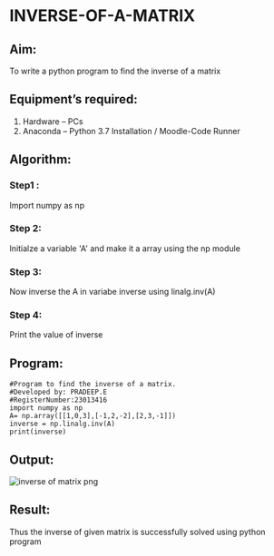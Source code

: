 # INVERSE-OF-A-MATRIX
## Aim:
To write a python program to find the inverse of a matrix
## Equipment’s required:
1. 	Hardware – PCs
2. 	Anaconda – Python 3.7 Installation / Moodle-Code Runner
## Algorithm:
### Step1 : 
Import numpy as np
### Step 2:
Initialze a variable 'A' and make it a array using the np module
### Step 3: 
Now inverse the A in variabe inverse using linalg.inv(A)
### Step 4: 
Print the value of inverse 

## Program:
```
#Program to find the inverse of a matrix.
#Developed by: PRADEEP.E
#RegisterNumber:23013416
import numpy as np
A= np.array([[1,0,3],[-1,2,-2],[2,3,-1]])
inverse = np.linalg.inv(A)
print(inverse)
```
## Output:
![inverse of matrix png](https://github.com/pradeeprajeswari/INVERSE-OF-A-MATRIX/assets/145743112/98c44fa3-1284-4237-b9be-8ee7055a64dd)

## Result:
Thus the inverse of given matrix is successfully solved using python program

